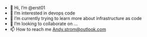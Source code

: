 - 👋 Hi, I’m @erst01
- 👀 I’m interested in devops code
- 🌱 I’m currently trying to learn more about infrastructure as code 
- 💞️ I’m looking to collaborate on ...
- 📫 How to reach me Andy.strom@outlook.com

<!---
erst01/erst01 is a ✨ special ✨ repository because its `README.md` (this file) appears on your GitHub profile.
You can click the Preview link to take a look at your changes.
--->
